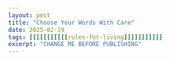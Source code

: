 ```yaml
---
layout: post
title: "Choose Your Words With Care"
date: 2025-02-19
tags: [[[[[[[[[[[rules-for-living]]]]]]]]]]]
excerpt: "CHANGE ME BEFORE PUBLISHING"
---
```

